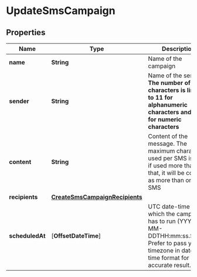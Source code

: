 
# UpdateSmsCampaign

## Properties
Name | Type | Description | Notes
------------ | ------------- | ------------- | -------------
**name** | **String** | Name of the campaign |  [optional]
**sender** | **String** | Name of the sender. **The number of characters is limited to 11 for alphanumeric characters and 15 for numeric characters** |  [optional]
**content** | **String** | Content of the message. The maximum characters used per SMS is 160, if used more than that, it will be counted as more than one SMS |  [optional]
**recipients** | [**CreateSmsCampaignRecipients**](CreateSmsCampaignRecipients.md) |  |  [optional]
**scheduledAt** | [**OffsetDateTime**] | UTC date-time on which the campaign has to run (YYYY-MM-DDTHH:mm:ss.SSSZ). Prefer to pass your timezone in date-time format for accurate result. |  [optional]



